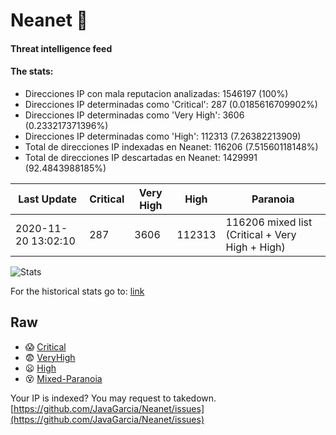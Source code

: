 # Neanet :hocho:
#### Threat intelligence feed
#### The stats:

- Direcciones IP con mala reputacion analizadas: 1546197 (100%)
- Direcciones IP determinadas como 'Critical':  287 (0.0185616709902%)
- Direcciones IP determinadas como 'Very High':  3606 (0.233217371396%)
- Direcciones IP determinadas como 'High':  112313 (7.26382213909)
- Total de direcciones IP indexadas en Neanet:  116206 (7.51560118148%)
- Total de direcciones IP descartadas en Neanet:  1429991 (92.4843988185%)

| Last Update | Critical | Very High | High | Paranoia |
| --- | --- | --- | --- | --- |
| 2020-11-20 13:02:10 | 287 | 3606 | 112313 | 116206 mixed list (Critical + Very High + High)|

![Stats](https://docs.google.com/spreadsheets/d/e/2PACX-1vSnaNMIXVabIpDJjufMlzH7poXnshF3mgd8Is1g9ytUEzVsP5my4Trn8f-xkoLLQ38xpL3HtmUexLo6/pubchart?oid=501124687&format=image)

For the historical stats go to: [link](/stats.csv)
## Raw
- :scream: [Critical](https://raw.githubusercontent.com/JavaGarcia/Neanet/master/blacklists/neanet_critical.txt)
- :fearful: [VeryHigh](https://raw.githubusercontent.com/JavaGarcia/Neanet/master/blacklists/neanet_veryHigh.txtt)
- :frowning: [High](https://raw.githubusercontent.com/JavaGarcia/Neanet/master/blacklists/neanet_high.txt)
- :dizzy_face: [Mixed-Paranoia](https://raw.githubusercontent.com/JavaGarcia/Neanet/master/blacklists/neanet_all.txt)


Your IP is indexed? You may request to takedown. [https://github.com/JavaGarcia/Neanet/issues](https://github.com/JavaGarcia/Neanet/issues)







































































































































































































































































































































































































































































































































































































































































































































































































































































































































































































































































































































































































































































































































































































































































































































































































































































































































































































































































































































































































































































































































































































































































































































































